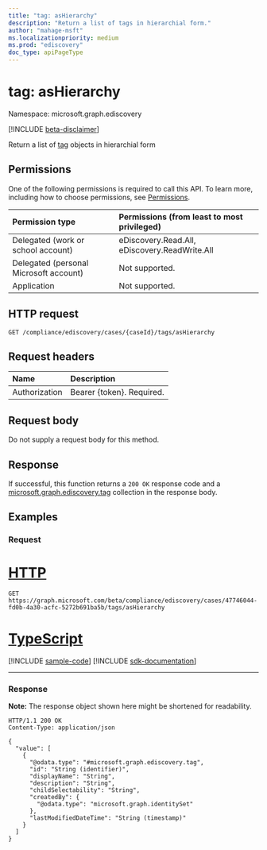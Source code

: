 ```yaml
---
title: "tag: asHierarchy"
description: "Return a list of tags in hierarchial form."
author: "mahage-msft"
ms.localizationpriority: medium
ms.prod: "ediscovery"
doc_type: apiPageType
---
```


# tag: asHierarchy

Namespace: microsoft.graph.ediscovery

[!INCLUDE [beta-disclaimer](../../includes/beta-disclaimer.md)]

Return a list of [tag](../resources/ediscovery-tag.md) objects in hierarchial form

## Permissions

One of the following permissions is required to call this API. To learn more, including how to choose permissions, see [Permissions](/graph/permissions-reference).

|Permission type|Permissions (from least to most privileged)|
|:---|:---|
|Delegated (work or school account)|eDiscovery.Read.All, eDiscovery.ReadWrite.All|
|Delegated (personal Microsoft account)|Not supported.|
|Application|Not supported.|

## HTTP request

<!-- {
  "blockType": "ignored"
}
-->

``` http
GET /compliance/ediscovery/cases/{caseId}/tags/asHierarchy
```

## Request headers

|Name|Description|
|:---|:---|
|Authorization|Bearer {token}. Required.|

## Request body

Do not supply a request body for this method.

## Response

If successful, this function returns a `200 OK` response code and a [microsoft.graph.ediscovery.tag](../resources/ediscovery-tag.md) collection in the response body.

## Examples

### Request


# [HTTP](#tab/http)
<!-- {
  "blockType": "request",
  "name": "tag_ashierarchy"
}
-->

``` http
GET https://graph.microsoft.com/beta/compliance/ediscovery/cases/47746044-fd0b-4a30-acfc-5272b691ba5b/tags/asHierarchy
```

# [TypeScript](#tab/typescript)
[!INCLUDE [sample-code](../includes/snippets/typescript/tag-ashierarchy-typescript-snippets.md)]
[!INCLUDE [sdk-documentation](../includes/snippets/snippets-sdk-documentation-link.md)]

---

### Response

**Note:** The response object shown here might be shortened for readability.
<!-- {
  "blockType": "response",
  "truncated": true,
  "@odata.type": "Collection(microsoft.graph.ediscovery.tag)"
}
-->

``` http
HTTP/1.1 200 OK
Content-Type: application/json

{
  "value": [
    {
      "@odata.type": "#microsoft.graph.ediscovery.tag",
      "id": "String (identifier)",
      "displayName": "String",
      "description": "String",
      "childSelectability": "String",
      "createdBy": {
        "@odata.type": "microsoft.graph.identitySet"
      },
      "lastModifiedDateTime": "String (timestamp)"
    }
  ]
}
```
